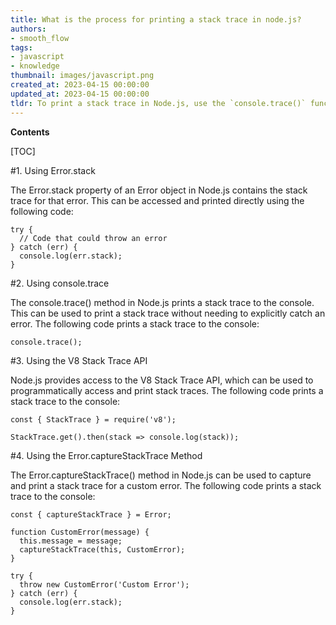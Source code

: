 ```yaml
---
title: What is the process for printing a stack trace in node.js?
authors:
- smooth_flow
tags:
- javascript
- knowledge
thumbnail: images/javascript.png
created_at: 2023-04-15 00:00:00
updated_at: 2023-04-15 00:00:00
tldr: To print a stack trace in Node.js, use the `console.trace()` function.
---
```


**Contents**

[TOC]

#1. Using Error.stack

The Error.stack property of an Error object in Node.js contains the stack trace for that error. This can be accessed and printed directly using the following code:

```
try {
  // Code that could throw an error
} catch (err) {
  console.log(err.stack);
}
```

#2. Using console.trace

The console.trace() method in Node.js prints a stack trace to the console. This can be used to print a stack trace without needing to explicitly catch an error. The following code prints a stack trace to the console:

```
console.trace();
```

#3. Using the V8 Stack Trace API

Node.js provides access to the V8 Stack Trace API, which can be used to programmatically access and print stack traces. The following code prints a stack trace to the console:

```
const { StackTrace } = require('v8');

StackTrace.get().then(stack => console.log(stack));
```

#4. Using the Error.captureStackTrace Method

The Error.captureStackTrace() method in Node.js can be used to capture and print a stack trace for a custom error. The following code prints a stack trace to the console:

```
const { captureStackTrace } = Error;

function CustomError(message) {
  this.message = message;
  captureStackTrace(this, CustomError);
}

try {
  throw new CustomError('Custom Error');
} catch (err) {
  console.log(err.stack);
}
```
